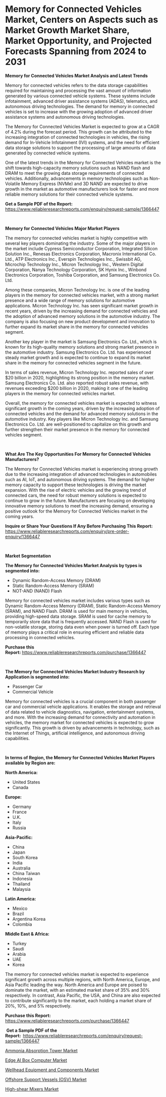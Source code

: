 <p><h1>Memory for Connected Vehicles Market, Centers on Aspects such as Market Growth Market Share, Market Opportunity, and Projected Forecasts Spanning from 2024 to 2031</h1></p><p><strong>Memory for Connected Vehicles Market Analysis and Latest Trends</strong></p>
<p><p>Memory for connected vehicles refers to the data storage capabilities required for maintaining and processing the vast amount of information generated by various connected vehicle systems. These systems include infotainment, advanced driver assistance systems (ADAS), telematics, and autonomous driving technologies. The demand for memory in connected vehicles is set to increase with the growing adoption of advanced driver assistance systems and autonomous driving technologies.</p><p>The Memory for Connected Vehicles Market is expected to grow at a CAGR of 4.2% during the forecast period. This growth can be attributed to the increasing integration of connected technologies in vehicles, the rising demand for In-Vehicle Infotainment (IVI) systems, and the need for efficient data storage solutions to support the processing of large amounts of data generated by connected vehicle systems.</p><p>One of the latest trends in the Memory for Connected Vehicles market is the shift towards high-capacity memory solutions such as NAND flash and DRAM to meet the growing data storage requirements of connected vehicles. Additionally, advancements in memory technologies such as Non-Volatile Memory Express (NVMe) and 3D NAND are expected to drive growth in the market as automotive manufacturers look for faster and more reliable memory solutions for their connected vehicle systems.</p></p>
<p><strong>Get a Sample PDF of the Report:&nbsp;</strong> <a href="https://www.reliableresearchreports.com/enquiry/request-sample/1366447">https://www.reliableresearchreports.com/enquiry/request-sample/1366447</a></p>
<p>&nbsp;</p>
<p><strong>Memory for Connected Vehicles Major Market Players</strong></p>
<p><p>The memory for connected vehicles market is highly competitive with several key players dominating the industry. Some of the major players in the market include Cypress Semiconductor Corporation, Integrated Silicon Solution Inc., Renesas Electronics Corporation, Macronix International Co. Ltd., ATP Electronics Inc., Everspin Technologies Inc., Swissbit AG, Microchip Technology Inc., Micron Technology Inc., Western Digital Corporation, Nanya Technology Corporation, SK Hynix Inc., Winbond Electronics Corporation, Toshiba Corporation, and Samsung Electronics Co. Ltd.</p><p>Among these companies, Micron Technology Inc. is one of the leading players in the memory for connected vehicles market, with a strong market presence and a wide range of memory solutions for automotive applications. Micron Technology Inc. has seen significant market growth in recent years, driven by the increasing demand for connected vehicles and the adoption of advanced memory solutions in the automotive industry. The company is also focusing on new product development and innovation to further expand its market share in the memory for connected vehicles segment.</p><p>Another key player in the market is Samsung Electronics Co. Ltd., which is known for its high-quality memory solutions and strong market presence in the automotive industry. Samsung Electronics Co. Ltd. has experienced steady market growth and is expected to continue to expand its market share in the memory for connected vehicles segment in the future.</p><p>In terms of sales revenue, Micron Technology Inc. reported sales of over $20 billion in 2020, highlighting its strong position in the memory market. Samsung Electronics Co. Ltd. also reported robust sales revenue, with revenues exceeding $200 billion in 2020, making it one of the leading players in the memory for connected vehicles market.</p><p>Overall, the memory for connected vehicles market is expected to witness significant growth in the coming years, driven by the increasing adoption of connected vehicles and the demand for advanced memory solutions in the automotive industry. Key players like Micron Technology Inc. and Samsung Electronics Co. Ltd. are well-positioned to capitalize on this growth and further strengthen their market presence in the memory for connected vehicles segment.</p></p>
<p>&nbsp;</p>
<p><strong>What Are The Key Opportunities For Memory for Connected Vehicles Manufacturers?</strong></p>
<p><p>The Memory for Connected Vehicles market is experiencing strong growth due to the increasing integration of advanced technologies in automobiles such as AI, IoT, and autonomous driving systems. The demand for higher memory capacity to support these technologies is driving the market expansion. With the rise of electric vehicles and the growing trend of connected cars, the need for robust memory solutions is expected to continue to grow in the future. Manufacturers are focusing on developing innovative memory solutions to meet the increasing demand, ensuring a positive outlook for the Memory for Connected Vehicles market in the coming years.</p></p>
<p><strong>Inquire or Share Your Questions If Any Before Purchasing This Report:</strong> <a href="https://www.reliableresearchreports.com/enquiry/pre-order-enquiry/1366447">https://www.reliableresearchreports.com/enquiry/pre-order-enquiry/1366447</a></p>
<p>&nbsp;</p>
<p><strong>Market Segmentation</strong></p>
<p><strong>The Memory for Connected Vehicles Market Analysis by types is segmented into:</strong></p>
<p><ul><li>Dynamic Random-Access Memory (DRAM)</li><li>Static Random-Access Memory (SRAM)</li><li>NOT-AND (NAND) Flash</li></ul></p>
<p><p>Memory for connected vehicles market includes various types such as Dynamic Random-Access Memory (DRAM), Static Random-Access Memory (SRAM), and NAND Flash. DRAM is used for main memory in vehicles, providing high-speed data storage. SRAM is used for cache memory to temporarily store data that is frequently accessed. NAND Flash is used for non-volatile storage, storing data even when power is turned off. Each type of memory plays a critical role in ensuring efficient and reliable data processing in connected vehicles.</p></p>
<p><strong>Purchase this Report:&nbsp;</strong><a href="https://www.reliableresearchreports.com/purchase/1366447">https://www.reliableresearchreports.com/purchase/1366447</a></p>
<p>&nbsp;</p>
<p><strong>The Memory for Connected Vehicles Market Industry Research by Application is segmented into:</strong></p>
<p><ul><li>Passenger Car</li><li>Commercial Vehicle</li></ul></p>
<p><p>Memory for connected vehicles is a crucial component in both passenger car and commercial vehicle applications. It enables the storage and retrieval of data related to vehicle diagnostics, navigation, entertainment systems, and more. With the increasing demand for connectivity and automation in vehicles, the memory market for connected vehicles is expected to grow significantly. This growth is driven by advancements in technology, such as the Internet of Things, artificial intelligence, and autonomous driving capabilities.</p></p>
<p>&nbsp;</p>
<p><strong>In terms of Region, the Memory for Connected Vehicles Market Players available by Region are:</strong></p>
<p>
    <p> <strong> North America: </strong>
        <ul>
            <li>United States</li>
            <li>Canada</li>
        </ul>
        </p> 
    <p> <strong> Europe: </strong>
        <ul>
            <li>Germany</li>
            <li>France</li>
            <li>U.K.</li>
            <li>Italy</li>
            <li>Russia</li>
        </ul>
        </p> 
    <p> <strong> Asia-Pacific: </strong>
        <ul>
            <li>China</li>
            <li>Japan</li>
            <li>South Korea</li>
            <li>India</li>
            <li>Australia</li>
            <li>China Taiwan</li>
            <li>Indonesia</li>
            <li>Thailand</li>
            <li>Malaysia</li>
        </ul>
        </p> 
    <p> <strong> Latin America: </strong>
        <ul>
            <li>Mexico</li>
            <li>Brazil</li>
            <li>Argentina Korea</li>
            <li>Colombia</li>
        </ul>
        </p> 
    <p> <strong> Middle East & Africa: </strong>
        <ul>
            <li>Turkey</li>
            <li>Saudi</li>
            <li>Arabia</li>
            <li>UAE</li>
            <li>Korea</li>
        </ul>
    </p>
    </p>
<p><p>The memory for connected vehicles market is expected to experience significant growth across multiple regions, with North America, Europe, and Asia Pacific leading the way. North America and Europe are poised to dominate the market, with an estimated market share of 35% and 30% respectively. In contrast, Asia Pacific, the USA, and China are also expected to contribute significantly to the market, each holding a market share of 20%, 10%, and 5% respectively.</p></p>
<p><strong>Purchase this Report: </strong><a href="https://www.reliableresearchreports.com/purchase/1366447">https://www.reliableresearchreports.com/purchase/1366447</a></p>
<p>&nbsp;<strong>Get a Sample PDF of the Report:&nbsp;&nbsp;</strong><a href="https://www.reliableresearchreports.com/enquiry/request-sample/1366447">https://www.reliableresearchreports.com/enquiry/request-sample/1366447</a></p>
<p><strong></strong></p>
<p><p><a href="https://medium.com/@soledadroob625/ammonia-absorption-tower-market-trends-forecast-and-competitive-analysis-to-2031-99876efb7718">Ammonia Absorption Tower Market</a></p><p><a href="https://medium.com/@soledadroob625/edge-ai-box-computer-market-the-key-to-successful-business-strategy-forecast-till-2031-3cc5dac85040">Edge AI Box Computer Market</a></p><p><a href="https://medium.com/@soledadroob625/wellhead-equipment-and-components-market-furnishes-information-on-market-share-market-trends-and-28975ceca4a4">Wellhead Equipment and Components Market</a></p><p><a href="https://medium.com/@michellebutler19/analyzing-offshore-support-vessels-osv-market-global-industry-perspective-and-forecast-2024-to-c879038b536f">Offshore Support Vessels (OSV) Market</a></p><p><a href="https://medium.com/@michellebutler19/high-shear-mixers-market-size-cagr-trends-2024-2030-eb3c5df9fcc7">High-shear Mixers Market</a></p></p>